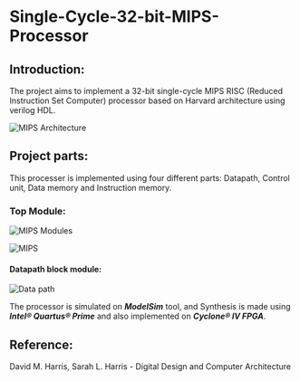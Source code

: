 # Single-Cycle-32-bit-MIPS-Processor
## Introduction:
The project aims to implement a 32-bit single-cycle MIPS RISC (Reduced Instruction Set Computer) processor based on Harvard architecture using verilog HDL.

![MIPS Architecture](https://user-images.githubusercontent.com/76248514/157418934-4f0b8410-d47a-46b3-9e9e-1b9cb26d3596.png)

## Project parts:
This processer is implemented using four different parts: Datapath, Control unit, Data memory and Instruction memory.
### Top Module:
![MIPS Modules](https://user-images.githubusercontent.com/76248514/157419464-bfe28036-8732-4061-bfd6-741ea0b64957.png)

![MIPS](https://user-images.githubusercontent.com/76248514/157419332-c1170176-9e24-4a7e-b055-22ae56702a3b.png)

#### Datapath block module:
![Data path](https://user-images.githubusercontent.com/76248514/157421381-3bbfd3bb-811a-419a-8f20-5e4e93b10bb2.png)

The processor is simulated on ***ModelSim*** tool, and Synthesis is made using ***Intel® Quartus® Prime*** and also implemented on ***Cyclone® IV FPGA***.

## Reference:
David M. Harris, Sarah L. Harris - Digital Design and Computer Architecture
